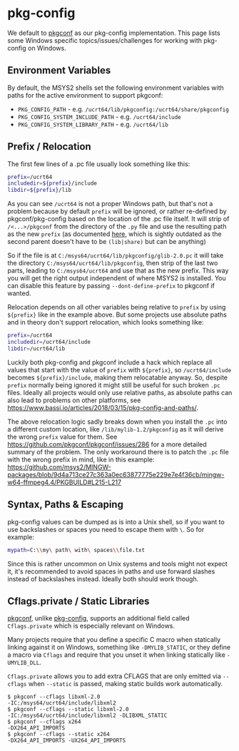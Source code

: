 # pkg-config

We default to [pkgconf](https://github.com/pkgconf/pkgconf) as our pkg-config
implementation. This page lists some Windows specific topics/issues/challenges
for working with pkg-config on Windows.

## Environment Variables

By default, the MSYS2 shells set the following environment variables with paths for the active environment to support pkgconf:

* `PKG_CONFIG_PATH` - e.g. `/ucrt64/lib/pkgconfig:/ucrt64/share/pkgconfig`
* `PKG_CONFIG_SYSTEM_INCLUDE_PATH` - e.g. `/ucrt64/include`
* `PKG_CONFIG_SYSTEM_LIBRARY_PATH` - e.g. `/ucrt64/lib`

## Prefix / Relocation

The first few lines of a .pc file usually look something like this:

```bash
prefix=/ucrt64
includedir=${prefix}/include
libdir=${prefix}/lib
```

As you can see `/ucrt64` is not a proper Windows path, but that's not a problem
because by default `prefix` will be ignored, or rather re-defined by
pkgconf/pkg-config based on the location of the .pc file itself. It will strip
of `/<...>/pkgconf` from the directory of the `.py` file and use the resulting
path as the new `prefix` (as documented
[here](https://gitlab.freedesktop.org/pkg-config/pkg-config/-/blob/d97db4fae4c1cd099b506970b285dc2afd818ea2/README.win32#L17-22),
which is sightly outdated as the second parent doesn't have to be `(lib|share)`
but can be anything)

So if the file is at `C:/msys64/ucrt64/lib/pkgconfig/glib-2.0.pc` it will take
the directory `C:/msys64/ucrt64/lib/pkgconfig`, then strip of the last two
parts, leading to `C:/msys64/ucrt64` and use that as the new prefix. This way
you will get the right output independent of where MSYS2 is installed. You can
disable this feature by passing `--dont-define-prefix` to pkgconf if wanted.

Relocation depends on all other variables being relative to `prefix` by using
`${prefix}` like in the example above. But some projects use absolute paths and
in theory don't support relocation, which looks something like:

```bash
prefix=/ucrt64
includedir=/ucrt64/include
libdir=/ucrt64/lib
```

Luckily both pkg-config and pkgconf include a hack which replace all values that
start with the value of `prefix` with `${prefix}`, so `/ucrt64/include` becomes
`${prefix}/include`, making them relocatable anyway. So, despite `prefix`
normally being ignored it might still be useful for such broken `.pc` files.
Ideally all projects would only use relative paths, as absolute paths can also
lead to problems on other platforms, see
https://www.bassi.io/articles/2018/03/15/pkg-config-and-paths/.

The above relocation logic sadly breaks down when you install the `.pc` into a
different custom location, like `/lib/mylib-1.2/pkgconfig` as it will derive the
wrong `prefix` value for them. See https://github.com/pkgconf/pkgconf/issues/286
for a more detailed summary of the problem. The only workaround there is to
patch the `.pc` file with the wrong prefix in mind, like in this example:
https://github.com/msys2/MINGW-packages/blob/9d4a713ce27c363a0ec63877775e229e7e4f36cb/mingw-w64-ffmpeg4.4/PKGBUILD#L215-L217

## Syntax, Paths & Escaping

pkg-config values can be dumped as is into a Unix shell, so if you want to use
backslashes or spaces you need to escape them with `\`.  So for example:

```bash
mypath=C:\\my\ path\ with\ spaces\\file.txt
```

Since this is rather uncommon on Unix systems and tools might not expect it,
it's recommended to avoid spaces in paths and use forward slashes instead of
backslashes instead. Ideally both should work though.

## Cflags.private / Static Libraries

[pkgconf](https://github.com/pkgconf/pkgconf), unlike
[pkg-config](https://gitlab.freedesktop.org/pkg-config/pkg-config), supports an
additional field called `Cflags.private` which is especially relevant on
Windows.

Many projects require that you define a specific C macro when statically linking
against it on Windows, something like `-DMYLIB_STATIC`, or they define a macro
via `Cflags` and require that you unset it when linking statically like
`-UMYLIB_DLL`.

`Cflags.private` allows you to add extra CFLAGS that are only emitted via
`--cflags` when `--static` is passed, making static builds work automatically.

```console
$ pkgconf --cflags libxml-2.0
-IC:/msys64/ucrt64/include/libxml2
$ pkgconf --cflags --static libxml-2.0
-IC:/msys64/ucrt64/include/libxml2 -DLIBXML_STATIC
$ pkgconf --cflags x264
-DX264_API_IMPORTS
$ pkgconf --cflags --static x264
-DX264_API_IMPORTS -UX264_API_IMPORTS
```

